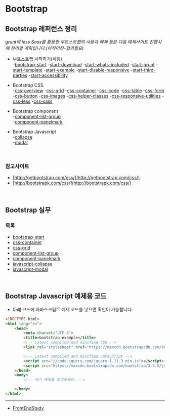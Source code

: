 ﻿# Bootstrap 




## Bootstrap 레퍼런스 정리

*grunt와 less Sass를 활용한 부트스트랩의 사용과 예제 등은 다음 예제사이트 진행시에 정리할 계획입니다.(아직미정-협의필요)*

- 부트스트랩 시작하기(세팅)   
    -[bootstrap-start](docs/bootstrap-start.md)
    -[start-download](#)
    -[start-whats-included](#)
    -[start-grunt](docs/start-grunt.md)
    -[start-template](docs/start-template.md)
    -[start-example](docs/start-example.md)
    -[start-disable-responsive](#)
    -[start-third-parties](#)
    -[start-accessibility](#)

- Bootstrap CSS    
    -[css-overview](#)
    -[css-grid](docs/css-grid.md)
    -[css-container](docs/css-container.md)
    -[css-code](#)
    -[css-table](#)
    -[css-form](#)
    -[css-button](#)
    -[css-images](docs/css-images.md)
    -[css-helper-classes](docs/css-helper-classes.md)
    -[css-responsive-utilities](docs/css-responsive-utilities.md)
    -[css-less](docs/css-less.md)
    -[css-sass](docs/css-sass.md)

- Bootstrap component   
    -[component-list-group](docs/component-list-group.md)  
    -[component-panelmark](docs/component-panelmark.md)

- Bootstrap Javascript   
    -[collapse](docs/javascript-collapse.md)  
    -[modal](docs/javascript-modal.md)  


<br>

### 참고사이트
  - [http://getbootstrap.com/css/](http://getbootstrap.com/css/)    
  - [http://bootstrapk.com/css/](http://bootstrapk.com/css/)


<br>


## Bootstrap 실무
  
### 목록

* [bootstrap-start](docs/bootstrap-start.md)
* [css-container](docs/css-container.md)
* [css-grid](docs/css-grid.md)
* [component-list-group](docs/component-list-group.md)
* [component-panelmark](docs/component-panelmark.md)  
* [javascript-collapse](docs/javascript-collapse.md)
* [javascript-modal](docs/javascript-modal.md)


<br>


## Bootstrap Javascript 예제용 코드

- 아래 코드에 자바스크립트 예제 코드를 넣으면 확인이 가능합니다.


```html
<!DOCTYPE html>
<html lang="en">
    <head>
        <meta charset="UTF-8">
        <title>bootstrap example</title>
        <!-- Latest compiled and minified CSS -->
        <link rel="stylesheet" href="https://maxcdn.bootstrapcdn.com/bootstrap/3.3.5/css/bootstrap.min.css" integrity="sha512-dTfge/zgoMYpP7QbHy4gWMEGsbsdZeCXz7irItjcC3sPUFtf0kuFbDz/ixG7ArTxmDjLXDmezHubeNikyKGVyQ==" crossorigin="anonymous">

        <!-- Latest compiled and minified JavaScript -->
        <script src="//code.jquery.com/jquery-1.11.3.min.js"></script>
        <script src="https://maxcdn.bootstrapcdn.com/bootstrap/3.3.5/js/bootstrap.min.js" integrity="sha512-K1qjQ+NcF2TYO/eI3M6v8EiNYZfA95pQumfvcVrTHtwQVDG+aHRqLi/ETn2uB+1JqwYqVG3LIvdm9lj6imS/pQ==" crossorigin="anonymous"></script>
    </head>
    <body>
        <!-- 여기 예제를 추가하세요. -->

    </body>
</html>
```


----


* [FrontEndStudy](../../../../)

